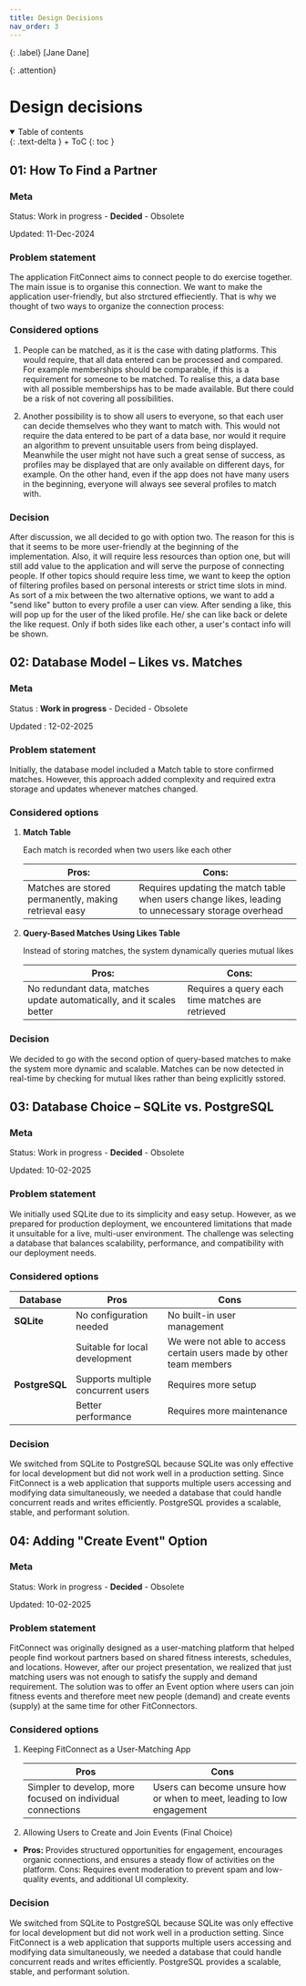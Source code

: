 ```yaml
---
title: Design Decisions
nav_order: 3
---
```


{: .label}
[Jane Dane]

{: .attention}

# Design decisions

<details open markdown="block">
{: .text-delta }
<summary>Table of contents</summary>
+ ToC
{: toc }
</details>

## 01: How To Find a Partner

### Meta

Status: Work in progress - **Decided** - Obsolete

Updated: 11-Dec-2024

### Problem statement

The application FitConnect aims to connect people to do exercise together. The main issue is to organise this connection.
We want to make the application user-friendly, but also strctured effieciently. 
That is why we thought of two ways to organize the connection process:

### Considered options

1) People can be matched, as it is the case with dating platforms. This would require, that all data entered can be processed and compared. For example memberships should be comparable, if this is a requirement for  someone to be matched. To realise this, a data base with all possible memberships has to be made available. But there could be a risk of not covering all possibilities.

2) Another possibility is to show all users to everyone, so that each user can decide themselves who they want to match with. This would not require the data entered to be part of a data base, nor would it require an algorithm to prevent unsuitable users from being displayed. Meanwhile the user might not have such a great sense of success, as profiles may be displayed that are only available on different days, for example. On the other hand, even if the app does not have many users in the beginning, everyone will always see several profiles to match with.

### Decision

After discussion, we all decided to go with option two. The reason for this is that it seems to be more user-friendly at the beginning of the implementation. Also, it will require less resources than option one, but will still add value to the application and will serve the purpose of connecting people.
If other topics should require less time, we want to keep the option of filtering profiles based on personal interests or strict time slots in mind.
As sort of a mix between the two alternative options, we want to add a "send like" button to every profile a user can view. After sending a like, this will pop up for the user of the liked profile. He/ she can like back or delete the like request. Only if both sides like each other, a user's contact info will be shown.



## 02: Database Model – Likes vs. Matches

### Meta

Status
: **Work in progress** - Decided - Obsolete

Updated
: 12-02-2025 

### Problem statement

Initially, the database model included a Match table to store confirmed matches. However, this approach added complexity and required extra storage and updates whenever matches changed.

### Considered options

1) **Match Table**

    Each match is recorded when two users like each other

    |**Pros:** |**Cons:** |
    |---|---|
    |Matches are stored permanently, making retrieval easy|Requires updating the match table when users change likes, leading to unnecessary storage overhead|


2) **Query-Based Matches Using Likes Table**

    Instead of storing matches, the system dynamically queries mutual likes

    |**Pros:** |**Cons:** |
    |---|---|
    |No redundant data, matches update automatically, and it scales better|Requires a query each time matches are retrieved|

### Decision

We decided to go with the second option of query-based matches to make the system more dynamic and scalable. Matches can be now detected in real-time by checking for mutual likes rather than being explicitly sstored.


## 03: Database Choice – SQLite vs. PostgreSQL

### Meta

Status: Work in progress - **Decided** - Obsolete

Updated:
10-02-2025

### Problem statement

We initially used SQLite due to its simplicity and easy setup. However, as we prepared for production deployment, we encountered limitations that made it unsuitable for a live, multi-user environment. The challenge was selecting a database that balances scalability, performance, and compatibility with our deployment needs.

### Considered options


| Database | Pros | Cons |
| --- | --- | --- |
| **SQLite** | No configuration needed | No built-in user management |
| | Suitable for local development | We were not able to access certain users made by other team members|
| **PostgreSQL**| Supports multiple concurrent users| Requires more setup|
| |Better performance| Requires more maintenance |

### Decision

We switched from SQLite to PostgreSQL because SQLite was only effective for local development but did not work well in a production setting. Since FitConnect is a web application that supports multiple users accessing and modifying data simultaneously, we needed a database that could handle concurrent reads and writes efficiently. PostgreSQL provides a scalable, stable, and performant solution.

## 04: Adding "Create Event" Option

### Meta

Status: Work in progress - **Decided** - Obsolete

Updated:
10-02-2025

### Problem statement

FitConnect was originally designed as a user-matching platform that helped people find workout partners based on shared fitness interests, schedules, and locations. However, after our project presentation, we realized that just matching users was not enough to satisfy the supply and demand requirement. 
The solution was to offer an Event option where users can join fitness events and therefore meet new people (demand) and create events (supply) at the same time for other FitConnectors.

### Considered options

1. Keeping FitConnect as a User-Matching App

    | Pros | Cons |
    | --- | --- |
    | Simpler to develop, more focused on individual connections|Users can become unsure how or when to meet, leading to low engagement|

2. Allowing Users to Create and Join Events (Final Choice)

- **Pros:** Provides structured opportunities for engagement, encourages organic connections, and ensures a steady flow of activities on the platform.
Cons: Requires event moderation to prevent spam and low-quality events, and additional UI complexity.

### Decision

We switched from SQLite to PostgreSQL because SQLite was only effective for local development but did not work well in a production setting. Since FitConnect is a web application that supports multiple users accessing and modifying data simultaneously, we needed a database that could handle concurrent reads and writes efficiently. PostgreSQL provides a scalable, stable, and performant solution.